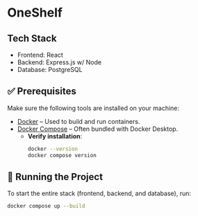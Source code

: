 # OneShelf

## Tech Stack

- Frontend: React
- Backend: Express.js w/ Node
- Database: PostgreSQL

## ✅ Prerequisites

Make sure the following tools are installed on your machine:

- [Docker](https://www.docker.com/get-started) – Used to build and run containers.
- [Docker Compose](https://docs.docker.com/compose/) – Often bundled with Docker Desktop.
  - **Verify installation**:
    ```bash
    docker --version
    docker compose version
    ```

## 🚀 Running the Project

To start the entire stack (frontend, backend, and database), run:

```bash
docker compose up --build
```
